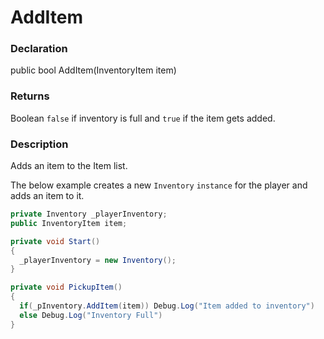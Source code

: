 # AddItem

### Declaration
public bool AddItem(InventoryItem item)

### Returns
Boolean ```false``` if inventory is full and ```true``` if the item gets added.

### Description
Adds an item to the Item list.

The below example creates a new ```Inventory``` ```instance``` for the player and adds an item to it. 
```cs
private Inventory _playerInventory;
public InventoryItem item;

private void Start()
{
  _playerInventory = new Inventory();
}

private void PickupItem()
{
  if(_pInventory.AddItem(item)) Debug.Log("Item added to inventory")
  else Debug.Log("Inventory Full")
}
```

